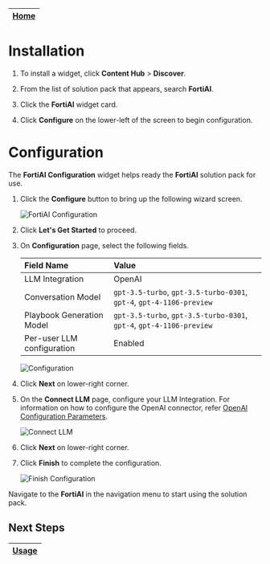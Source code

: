 | [Home](../README.md) |
|----------------------|

# Installation

1. To install a widget, click **Content Hub** > **Discover**.

2. From the list of solution pack that appears, search **FortiAI**. 

3. Click the **FortiAI** widget card.

4. Click **Configure** on the lower-left of the screen to begin configuration.

# Configuration

The **FortiAI Configuration** widget helps ready the **FortiAI** solution pack for use.

1. Click the **Configure** button to bring up the following wizard screen.

    ![FortiAI Configuration](./res/fortiai_start.png)

2. Click **Let's Get Started** to proceed.

3. On **Configuration** page, select the following fields.

    | Field Name                 | Value                                                                |
    |:---------------------------|:---------------------------------------------------------------------|
    | LLM Integration            | OpenAI                                                               |
    | Conversation Model         | `gpt-3.5-turbo`, `gpt-3.5-turbo-0301`, `gpt-4`, `gpt-4-1106-preview` |
    | Playbook Generation Model  | `gpt-3.5-turbo`, `gpt-3.5-turbo-0301`, `gpt-4`, `gpt-4-1106-preview` |
    | Per-user LLM configuration | Enabled                                                              |

    ![Configuration](./res/fortiai_configuration.png)

4. Click **Next** on lower-right corner.

5. On the **Connect LLM** page, configure your LLM Integration. For information on how to configure the OpenAI connector, refer [OpenAI Configuration Parameters](https://docs.fortinet.com/document/fortisoar/2.1.0/openai/815/openai-v2-1-0#Configuration_parameters).

    ![Connect LLM](./res/fortiai_connect_llm.png)

6. Click **Next** on lower-right corner.

7. Click **Finish** to complete the configuration.

    ![Finish Configuration](./res/fortiai_finish.png)

Navigate to the **FortiAI** in the navigation menu to start using the solution pack.

## Next Steps

| [Usage](./usage.md) |
|---------------------|